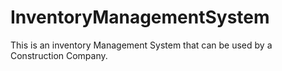 # InventoryManagementSystem
This is an inventory Management System that can be used by a Construction Company.
